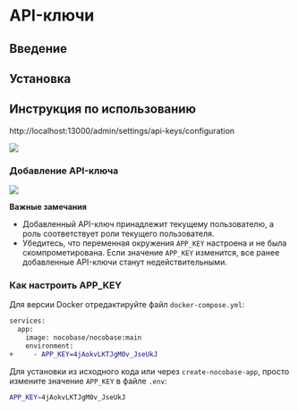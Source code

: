 # API-ключи

## Введение

## Установка

## Инструкция по использованию

http://localhost:13000/admin/settings/api-keys/configuration

![](https://static-docs.nocobase.com/d64ccbdc8a512a0224e9f81dfe14a0a8.png)

### Добавление API-ключа

![](https://static-docs.nocobase.com/46141872fc0ad9a96fa5b14e97fcba12.png)

**Важные замечания**

- Добавленный API-ключ принадлежит текущему пользователю, а роль соответствует роли текущего пользователя.
- Убедитесь, что переменная окружения `APP_KEY` настроена и не была скомпрометирована. Если значение `APP_KEY` изменится, все ранее добавленные API-ключи станут недействительными.

### Как настроить APP_KEY

Для версии Docker отредактируйте файл `docker-compose.yml`:

```diff
services:
  app:
    image: nocobase/nocobase:main
    environment:
+     - APP_KEY=4jAokvLKTJgM0v_JseUkJ
```

Для установки из исходного кода или через `create-nocobase-app`, просто измените значение `APP_KEY` в файле `.env`:

```bash
APP_KEY=4jAokvLKTJgM0v_JseUkJ
```